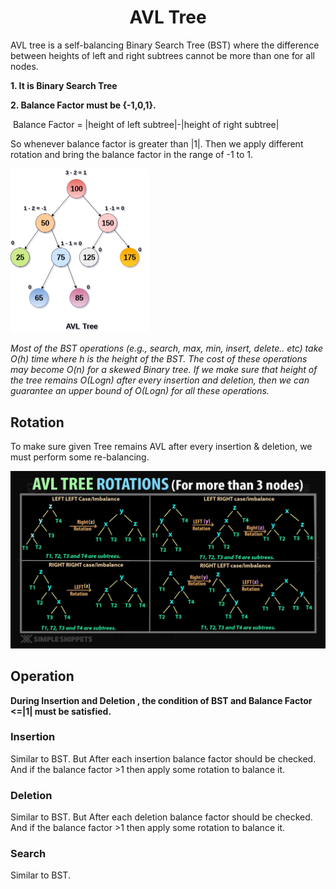 

<h1 align="center">AVL Tree</h1>

AVL tree is a self-balancing Binary Search Tree (BST) where the difference between heights of left and right subtrees cannot be more than one for all nodes. 

**1. It is Binary Search Tree**

**2. Balance Factor must be {-1,0,1}.**

​	Balance Factor = |height of left subtree|-|height of right subtree|

So whenever balance factor is greater than |1|. Then we apply different rotation and bring the balance factor in the range of -1 to 1.

<img src="avl-tree.png" alt="AVL TREE" style="zoom:50%;" />

*Most of the BST operations (e.g., search, max, min, insert, delete.. etc) take O(h) time where h is the height of the BST. The cost of these operations may become O(n) for a skewed Binary tree. If we make sure that height of the tree remains O(Logn) after every insertion and deletion, then we can guarantee an upper bound of O(Logn) for all these operations.*



## Rotation

To make sure given Tree remains AVL after every insertion & deletion, we must perform some re-balancing. 

![rotation](rotation.jpg)



## Operation

**During Insertion and Deletion , the condition of BST and Balance Factor <=|1| must be satisfied.**

### Insertion

Similar to BST. But After each insertion balance factor should be checked. And if the balance factor >1 then apply some rotation to balance it.

### Deletion

Similar to BST. But After each deletion balance factor should be checked. And if the balance factor >1 then apply some rotation to balance it.

### Search

Similar to BST.



